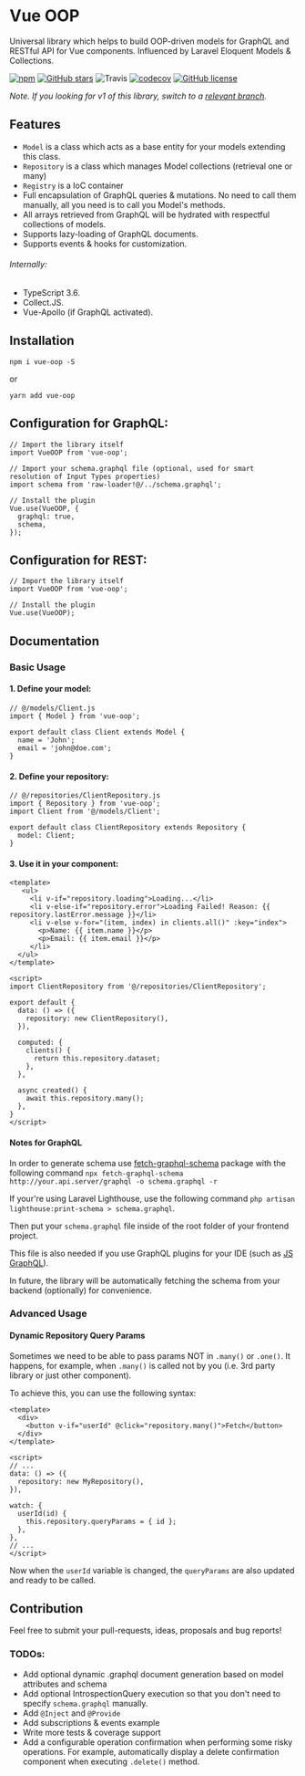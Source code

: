 # Vue OOP

Universal library which helps to build OOP-driven models for GraphQL and RESTful API for Vue components.
Influenced by Laravel Eloquent Models & Collections.

[![npm](https://img.shields.io/npm/v/vue-oop.svg)](https://www.npmjs.com/package/vue-oop) [![GitHub stars](https://img.shields.io/github/stars/matrunchyk/vue-oop.svg)](https://github.com/matrunchyk/vue-oop/stargazers)
![Travis](https://api.travis-ci.org/matrunchyk/vue-oop.svg?branch=master) [![codecov](https://codecov.io/gh/matrunchyk/vue-oop/branch/master/graph/badge.svg)](https://codecov.io/gh/matrunchyk/vue-oop) [![GitHub license](https://img.shields.io/github/license/matrunchyk/vue-oop.svg)](https://github.com/matrunchyk/vue-oop/blob/master/LICENSE) 

_Note. If you looking for v1 of this library, switch to a [relevant branch](https://github.com/digitalideastudio/vue-graphql-models/tree/v1)._ 


## Features

* `Model` is a class which acts as a base entity for your models extending this class.
* `Repository` is a class which manages Model collections (retrieval one or many)
* `Registry` is a IoC container
* Full encapsulation of GraphQL queries & mutations. No need to call them manually, all you need is to call you Model's methods.
* All arrays retrieved from GraphQL will be hydrated with respectful collections of models.
* Supports lazy-loading of GraphQL documents.
* Supports events & hooks for customization.

###### Internally:  
* TypeScript 3.6.
* Collect.JS.
* Vue-Apollo (if GraphQL activated).

## Installation

`npm i vue-oop -S`

or

`yarn add vue-oop`

## Configuration for GraphQL:

```
// Import the library itself
import VueOOP from 'vue-oop';

// Import your schema.graphql file (optional, used for smart resolution of Input Types properties)
import schema from 'raw-loader!@/../schema.graphql';

// Install the plugin
Vue.use(VueOOP, {
  graphql: true,
  schema,
});
```

## Configuration for REST:

```
// Import the library itself
import VueOOP from 'vue-oop';

// Install the plugin
Vue.use(VueOOP);
```

## Documentation

### Basic Usage
#### 1. Define your model:

```
// @/models/Client.js
import { Model } from 'vue-oop';

export default class Client extends Model {
  name = 'John';
  email = 'john@doe.com';
}
```

#### 2. Define your repository:
```
// @/repositories/ClientRepository.js
import { Repository } from 'vue-oop';
import Client from '@/models/Client';

export default class ClientRepository extends Repository {
  model: Client;
}
```

#### 3. Use it in your component:

```
<template>
   <ul>
     <li v-if="repository.loading">Loading...</li>
     <li v-else-if="repository.error">Loading Failed! Reason: {{ repository.lastError.message }}</li>
     <li v-else v-for="(item, index) in clients.all()" :key="index">
       <p>Name: {{ item.name }}</p>
       <p>Email: {{ item.email }}</p>
     </li>
  </ul>
</template>

<script>
import ClientRepository from '@/repositories/ClientRepository';

export default {
  data: () => ({
    repository: new ClientRepository(),
  }),

  computed: {
    clients() {
      return this.repository.dataset;
    },
  },

  async created() {
    await this.repository.many();
  },
}
</script>
```

#### Notes for GraphQL
In order to generate schema use [fetch-graphql-schema](https://github.com/yoctol/fetch-graphql-schema#fetch-graphql-schema) package with the following command `npx fetch-graphql-schema http://your.api.server/graphql -o schema.graphql -r` 

If your're using Laravel Lighthouse, use the following command `php artisan lighthouse:print-schema > schema.graphql`.

Then put your `schema.graphql` file inside of the root folder of your frontend project.


This file is also needed if you use GraphQL plugins for your IDE (such as [JS GraphQL](https://plugins.jetbrains.com/plugin/8097-js-graphql)).

In future, the library will be automatically fetching the schema from your backend (optionally) for convenience.


### Advanced Usage

#### Dynamic Repository Query Params

Sometimes we need to be able to pass params NOT in `.many()` or `.one()`. It happens, for example, when `.many()` is called not by you (i.e. 3rd party library or just other component).

To achieve this, you can use the following syntax:

```
<template>
  <div>
    <button v-if="userId" @click="repository.many()">Fetch</button>
  </div>
</template>

<script>
// ...
data: () => ({
  repository: new MyRepository(),
}),

watch: {
  userId(id) {
    this.repository.queryParams = { id };
  },
},
// ...
</script>
```

Now when the `userId` variable is changed, the `queryParams` are also updated and ready to be called.


## Contribution

Feel free to submit your pull-requests, ideas, proposals and bug reports!
 
### TODOs:
- Add optional dynamic .graphql document generation based on model attributes and schema
- Add optional IntrospectionQuery execution so that you don't need to specify `schema.graphql` manually.
- Add `@Inject` and `@Provide`
- Add subscriptions & events example
- Write more tests & coverage support
- Add a configurable operation confirmation when performing some risky operations. For example, automatically display a delete confirmation component when executing `.delete()` method.
